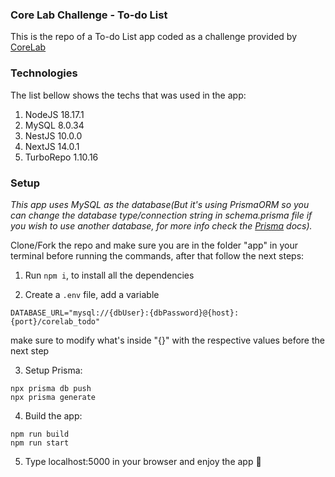 ### Core Lab Challenge -  To-do List
This is the repo of a To-do List app coded as a challenge provided by [CoreLab](https://www.corelab.com.br/pt)

### Technologies
The list bellow shows the techs that was used in the app:

1. NodeJS 18.17.1
2. MySQL 8.0.34
3. NestJS 10.0.0
4. NextJS 14.0.1
5. TurboRepo 1.10.16


### Setup
*This app uses MySQL as the database(But it's using PrismaORM so you can change the database type/connection string in schema.prisma file if you wish to use another database, for more info check the [Prisma](https://www.prisma.io/docs/orm/reference/connection-urls) docs).*

Clone/Fork the repo and make sure you are in the folder "app" in your terminal before running the commands, after that follow the next steps:

1. Run ```npm i```, to install all the dependencies

2. Create a ```.env``` file, add a variable 
```
DATABASE_URL="mysql://{dbUser}:{dbPassword}@{host}:{port}/corelab_todo"
``` 
make sure to modify what's inside "{}" with the respective values before the next step

3. Setup Prisma: 
```
npx prisma db push
npx prisma generate
```

4. Build the app:
```
npm run build
npm run start
``` 

5. Type localhost:5000 in your browser and enjoy the app 🚀